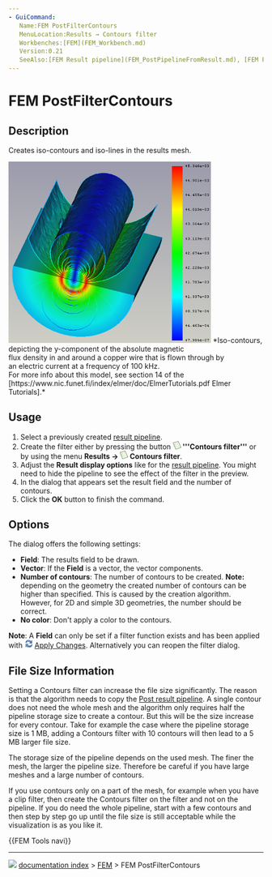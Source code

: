 ```yaml
---
- GuiCommand:
   Name:FEM PostFilterContours
   MenuLocation:Results → Contours filter
   Workbenches:[FEM](FEM_Workbench.md)
   Version:0.21
   SeeAlso:[FEM Result pipeline](FEM_PostPipelineFromResult.md), [FEM Filter functions](FEM_PostCreateFunctions.md), [FEM tutorial](FEM_tutorial.md)
---
```


# FEM PostFilterContours

## Description

Creates iso-contours and iso-lines in the results mesh.

 <img alt="" src=images/FEM_PostFilterContours_Example.png  style="width:400px;">  
*Iso-contours, depicting the y-component of the absolute magnetic<br>
flux density in and around a copper wire that is flown through by<br>
an electric current at a frequency of 100 kHz.<br>
For more info about this model, see section 14 of the [https://www.nic.funet.fi/index/elmer/doc/ElmerTutorials.pdf Elmer Tutorials].*

## Usage

1.  Select a previously created [result pipeline](FEM_PostPipelineFromResult.md).
2.  Create the filter either by pressing the button **<img src="images/FEM_PostFilterContours.svg" width=16px> '''Contours filter'''** or by using the menu **Results → <img src="images/FEM_PostFilterContours.svg" width=16px> Contours filter**.
3.  Adjust the **Result display options** like for the [result pipeline](FEM_PostPipelineFromResult.md). You might need to hide the pipeline to see the effect of the filter in the preview.
4.  In the dialog that appears set the result field and the number of contours.
5.  Click the **OK** button to finish the command.

## Options

The dialog offers the following settings:

-   **Field**: The results field to be drawn.
-   **Vector**: If the **Field** is a vector, the vector components.
-   **Number of contours**: The number of contours to be created. **Note:** depending on the geometry the created number of contours can be higher than specified. This is caused by the creation algorithm. However, for 2D and simple 3D geometries, the number should be correct.
-   **No color**: Don\'t apply a color to the contours.

**Note**: A **Field** can only be set if a filter function exists and has been applied with <img alt="" src=images/FEM_PostApplyChanges.svg  style="width:16px;"> [Apply Changes](FEM_PostApplyChanges.md). Alternatively you can reopen the filter dialog.

## File Size Information 

Setting a Contours filter can increase the file size significantly. The reason is that the algorithm needs to copy the [Post result pipeline](FEM_PostPipelineFromResult.md). A single contour does not need the whole mesh and the algorithm only requires half the pipeline storage size to create a contour. But this will be the size increase for every contour. Take for example the case where the pipeline storage size is 1 MB, adding a Contours filter with 10 contours will then lead to a 5 MB larger file size.

The storage size of the pipeline depends on the used mesh. The finer the mesh, the larger the pipeline size. Therefore be careful if you have large meshes and a large number of contours.

If you use contours only on a part of the mesh, for example when you have a clip filter, then create the Contours filter on the filter and not on the pipeline. If you do need the whole pipeline, start with a few contours and then step by step go up until the file size is still acceptable while the visualization is as you like it.




 {{FEM Tools navi}}



---
![](images/Right_arrow.png) [documentation index](../README.md) > [FEM](Category_FEM.md) > FEM PostFilterContours
